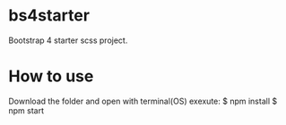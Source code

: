 # bs4starter
Bootstrap 4 starter scss project.

# How to use
Download the folder and open with terminal(OS) exexute:
  $ npm install
  $ npm start

